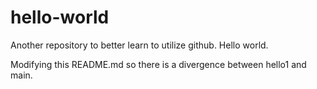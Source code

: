 # hello-world
Another repository to better learn to utilize github. Hello world.

Modifying this README.md so there is a divergence between hello1 and main. 
